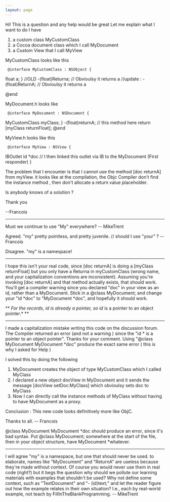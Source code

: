 ```yaml
---
layout: page
---
```


Hi!
This is a question and any help would be great
Let me explain what I want to do
I have
 1. a custom class MyCustomClass
 2. a Cocoa document class which I call MyDocument
 3. a Custom View that I call MyView

MyCustomClass looks like this

     @interface MyCustomClass : NSObject {
  float a;
}
//OLD -(float)Returna; // Obvioulsy it returns a 
//update : -(float)ReturnA; // Obvioulsy it returns a 


@end


MyDocument.h looks like 

     @interface MyDocument : NSDocument {
 MyCustomClass  myClass;
}
-(float)returnA;  // this method here return [myClass returnFloat];
@end


MyView.h looks like this

     @interface MyView : NSView {
 IBOutlet id *doc    // I then linked this outlet via IB to the MyDocument (First responder)
}

The problem that I encounter is that I cannot use the method [doc returnA] from myView. it looks like at the compilation, the Objc Compiler don't find the instance method , then don't allocate a return value placeholder.

Is anybody knows of a solution ?

Thank you

--Francois

----

Must we continue to use "My" everywhere? -- MikeTrent 

Agreed.  "my" pretty pointless, and pretty juvenile.  // should I use "your" ? --Francois

Disagree. "my" is a namespace!

----

I hope this isn't your real code, since [doc returnA] is doing a [myClass returnFloat] but you only have a Returna in myCustomClass (wrong name, and your capitalization conventions are inconsistent).  Assuming you're invoking [doc returnA] and that method actually exists, that should work.  You'll get a compiler warning since you declared "doc" in your view as an id, rather than a MyDocument.  Stick in a @class MyDocument;  and change your "id *doc" to "MyDocument *doc", and hopefully it should work.

**
*For the records, id is already a pointer, so id* is a pointer to an object pointer.*
**


----

I made a capitalization mistake writing this code on the discussion forum.
The Compiler returned an error (and not a warning ) since the "id * is a pointer to an object pointer". Thanks for your comment. 
Using "@class MyDocument MyDocument *doc" produce the exact same error ( this is why I asked for Help )

I solved this by doing the following

1. MyDocument creates the object of type MyCustomClass which I called MyClass
2. I declared a new object docView in MyDocument and it sends the message [docView setDoc:MyClass] which obvioulsy sets doc to MyClass
3. Now I can directly call the instance methods of MyClass without having to have MyDocument as a proxy.

Conclusion : This new code looks definitively more like ObjC.

Thanks to all. -- Francois


@class MyDocument MyDocument *doc should produce an error, since it's bad syntax.  Put @class MyDocument; somewhere at the start of the file, then in your object structure, have MyDocument *whatever.

----

I will agree "my" is a namespace, but one that should never be used. to elaborate, names like "MyDocument" and "ReturnA" are useless because they're made without context. Of course you would never use them in real code (right?) but it begs the question why should we pollute our learning materials with examples that shouldn't be used? Why not define some context, such as "TextDocument" and "- (id)text;" and let the reader figure out how the example relates in their own situation? I.e., each by real-world example, not teach by FillInTheBlankProgramming. -- MikeTrent
